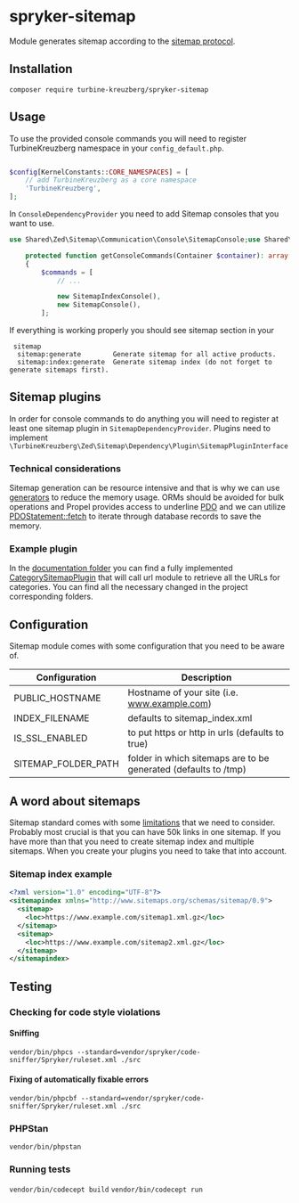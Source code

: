 # spryker-sitemap

Module generates sitemap according to the [sitemap protocol](https://www.sitemaps.org/protocol.html).

## Installation

`composer require turbine-kreuzberg/spryker-sitemap`

## Usage

To use the provided console commands you will need to register TurbineKreuzberg namespace in your `config_default.php`.

```php

$config[KernelConstants::CORE_NAMESPACES] = [
    // add TurbineKreuzberg as a core namespace
    'TurbineKreuzberg',
];
```

In `ConsoleDependencyProvider` you need to add Sitemap consoles that you want to use.

```php
use Shared\Zed\Sitemap\Communication\Console\SitemapConsole;use Shared\Zed\Sitemap\Communication\Console\SitemapIndexConsole;

    protected function getConsoleCommands(Container $container): array
    {
        $commands = [
            // ...

            new SitemapIndexConsole(),
            new SitemapConsole(),
        ];
```

If everything is working properly you should see sitemap section in your
```text
 sitemap
  sitemap:generate        Generate sitemap for all active products.
  sitemap:index:generate  Generate sitemap index (do not forget to generate sitemaps first).
```

## Sitemap plugins

In order for console commands to do anything you will need to register at least one sitemap plugin in `SitemapDependencyProvider`. Plugins need to implement
`\TurbineKreuzberg\Zed\Sitemap\Dependency\Plugin\SitemapPluginInterface`


### Technical considerations
Sitemap generation can be resource intensive and that is why we can use [generators](https://www.php.net/manual/en/language.generators.php) to reduce the memory usage.
ORMs should be avoided for bulk operations and Propel provides access to underline [PDO](https://www.php.net/manual/en/book.pdo.php) and
we can utilize [PDOStatement::fetch](https://www.php.net/manual/en/pdostatement.fetch.php) to iterate through database records to save the memory.


### Example plugin

In the [documentation folder](./documentation) you can find a fully implemented [CategorySitemapPlugin](./documentation/src/Pyz/Zed/Url/Communication/Plugin/Sitemap/CategorySitemapPlugin.php)
that will call url module to retrieve all the URLs for categories. You can find all the necessary changed in the project corresponding folders.


## Configuration

Sitemap module comes with some configuration that you need to be aware of.

| Configuration       | Description                                                     |
|---------------------|-----------------------------------------------------------------|
| PUBLIC_HOSTNAME     | Hostname of your site (i.e. www.example.com)                    |
| INDEX_FILENAME      | defaults to sitemap_index.xml                                   |
| IS_SSL_ENABLED      | to put https or http in urls (defaults to true)                 |
| SITEMAP_FOLDER_PATH | folder in which sitemaps are to be generated (defaults to /tmp) |


## A word about sitemaps

Sitemap standard comes with some [limitations](https://www.sitemaps.org/faq.html#faq_sitemap_size) that we need to consider.
Probably most crucial is that you can have 50k links in one sitemap. If you have more than that you need to create sitemap index and multiple sitemaps. When you create your plugins you need to take that into account.

### Sitemap index example

```xml
<?xml version="1.0" encoding="UTF-8"?>
<sitemapindex xmlns="http://www.sitemaps.org/schemas/sitemap/0.9">
  <sitemap>
    <loc>https://www.example.com/sitemap1.xml.gz</loc>
  </sitemap>
  <sitemap>
    <loc>https://www.example.com/sitemap2.xml.gz</loc>
  </sitemap>
</sitemapindex>
```

## Testing

### Checking for code style violations

#### Sniffing
`vendor/bin/phpcs --standard=vendor/spryker/code-sniffer/Spryker/ruleset.xml ./src`

#### Fixing of automatically fixable errors
`vendor/bin/phpcbf --standard=vendor/spryker/code-sniffer/Spryker/ruleset.xml ./src`

### PHPStan
`vendor/bin/phpstan`

### Running tests

`vendor/bin/codecept build`
`vendor/bin/codecept run`
